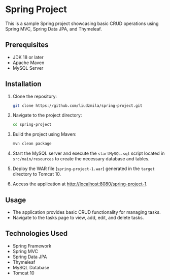 # Spring Project

This is a sample Spring project showcasing basic CRUD operations using Spring MVC, Spring Data JPA, and Thymeleaf.

## Prerequisites
- JDK 18 or later
- Apache Maven
- MySQL Server

## Installation

1. Clone the repository:

    ```bash
    git clone https://github.com/liudzmila/spring-project.git
    ```

2. Navigate to the project directory:

    ```bash
    cd spring-project
    ```

3. Build the project using Maven:

    ```bash
    mvn clean package
    ```

4. Start the MySQL server and execute the `startMySQL.sql` script located in `src/main/resources` to create the necessary database and tables.

5. Deploy the WAR file (`spring-project-1.war`) generated in the `target` directory to Tomcat 10.

6. Access the application at [http://localhost:8080/spring-project-1](http://localhost:8080/spring-project-1).

## Usage

- The application provides basic CRUD functionality for managing tasks.
- Navigate to the tasks page to view, add, edit, and delete tasks.

## Technologies Used

- Spring Framework
- Spring MVC
- Spring Data JPA
- Thymeleaf
- MySQL Database
- Tomcat 10